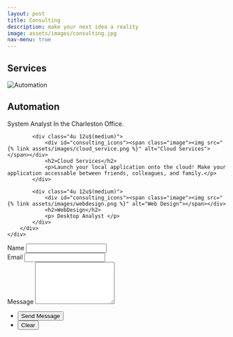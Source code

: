 ```yaml
---
layout: post
title: Consulting
description: make your next idea a reality
image: assets/images/consulting.jpg
nav-menu: true
---
```

<section>
	<h1> Services </h1>
	<div class="box">
		<div class="inner row center">
			<div class="4u 12u$(medium)">
			<div id="consulting_icons"><span class="image"><img  src=" {% link assets/images/cog.png %}" alt="Automation"> </span></div>
			<h2>Automation</h2>
			<p>System Analyst In the Charleston Office. </p>
			</div>

			<div class="4u 12u$(medium)">
				<div id="consulting_icons"><span class="image"><img src=" {% link assets/images/cloud_service.png %}" alt="Cloud Services"></span></div>
				<h2>Cloud Services</h2>
				<p>Launch your local application onto the cloud! Make your application accessable between friends, colleagues, and family.</p>
			</div>

			<div class="4u 12u$(medium)">
				<div id="consulting_icons"><span class="image"><img src=" {% link assets/images/webdesign.png %}" alt="Web Design"></span></div>
				<h2>WebDesign</h2>
				<p> Desktop Analyst </p>
			</div>
		</div>
	</div>
</section>

<body>
<section id="contact">
	<div class="inner">
		<section>
			<form action="https://formspree.io/jakemellichamp@gmail.com" method="POST">
				<div class="field half first">
					<label for="name">Name</label>
					<input type="text" name="name" id="name" />
				</div>
				<div class="field half">
					<label for="email">Email</label>
					<input type="text" name="_replyto" id="email" />
				</div>
				<div class="field">
					<label for="message">Message</label>
					<textarea name="message" id="message" rows="6"></textarea>
				</div>
				<ul class="actions">
					<li><input type="submit" value="Send Message" class="special" /></li>
					<li><input type="reset" value="Clear" /></li>
				</ul>
			</form>
		</section>
    </div>
</section>




</body>